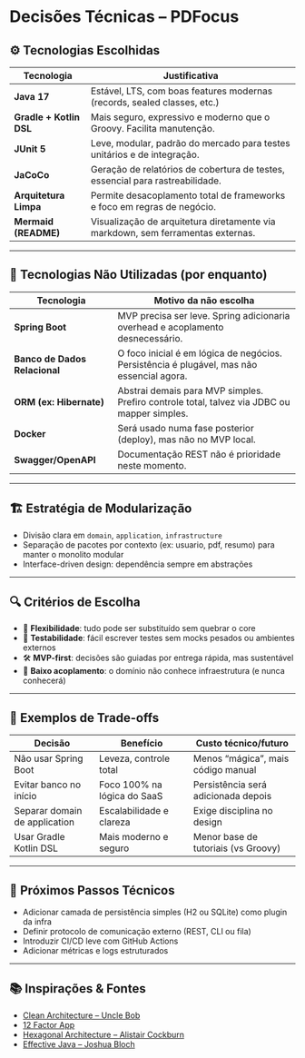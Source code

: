 # Decisões Técnicas – PDFocus

## ⚙️ Tecnologias Escolhidas

| Tecnologia         | Justificativa                                                                 |
|--------------------|-------------------------------------------------------------------------------|
| **Java 17**        | Estável, LTS, com boas features modernas (records, sealed classes, etc.)     |
| **Gradle + Kotlin DSL** | Mais seguro, expressivo e moderno que o Groovy. Facilita manutenção.           |
| **JUnit 5**        | Leve, modular, padrão do mercado para testes unitários e de integração.       |
| **JaCoCo**         | Geração de relatórios de cobertura de testes, essencial para rastreabilidade.|
| **Arquitetura Limpa** | Permite desacoplamento total de frameworks e foco em regras de negócio.        |
| **Mermaid (README)** | Visualização de arquitetura diretamente via markdown, sem ferramentas externas.|

---

## 🚫 Tecnologias Não Utilizadas (por enquanto)

| Tecnologia          | Motivo da não escolha                                                             |
|---------------------|-----------------------------------------------------------------------------------|
| **Spring Boot**     | MVP precisa ser leve. Spring adicionaria overhead e acoplamento desnecessário.   |
| **Banco de Dados Relacional** | O foco inicial é em lógica de negócios. Persistência é plugável, mas não essencial agora. |
| **ORM (ex: Hibernate)** | Abstrai demais para MVP simples. Prefiro controle total, talvez via JDBC ou mapper simples.  |
| **Docker**          | Será usado numa fase posterior (deploy), mas não no MVP local.                    |
| **Swagger/OpenAPI** | Documentação REST não é prioridade neste momento.                                |

---

## 🏗️ Estratégia de Modularização

- Divisão clara em `domain`, `application`, `infrastructure`
- Separação de pacotes por contexto (ex: usuario, pdf, resumo) para manter o monolito modular
- Interface-driven design: dependência sempre em abstrações

---

## 🔍 Critérios de Escolha

- 🔄 **Flexibilidade**: tudo pode ser substituído sem quebrar o core
- 🧪 **Testabilidade**: fácil escrever testes sem mocks pesados ou ambientes externos
- 🛠️ **MVP-first**: decisões são guiadas por entrega rápida, mas sustentável
- 🧼 **Baixo acoplamento**: o domínio não conhece infraestrutura (e nunca conhecerá)

---

## 🧱 Exemplos de Trade-offs

| Decisão                                 | Benefício                                    | Custo técnico/futuro |
|----------------------------------------|----------------------------------------------|-----------------------|
| Não usar Spring Boot                   | Leveza, controle total                       | Menos “mágica”, mais código manual |
| Evitar banco no início                 | Foco 100% na lógica do SaaS                  | Persistência será adicionada depois |
| Separar domain de application          | Escalabilidade e clareza                     | Exige disciplina no design          |
| Usar Gradle Kotlin DSL                 | Mais moderno e seguro                        | Menor base de tutoriais (vs Groovy) |

---

## 🧭 Próximos Passos Técnicos

- Adicionar camada de persistência simples (H2 ou SQLite) como plugin da infra
- Definir protocolo de comunicação externo (REST, CLI ou fila)
- Introduzir CI/CD leve com GitHub Actions
- Adicionar métricas e logs estruturados

---

## 📚 Inspirações & Fontes

- [Clean Architecture – Uncle Bob](https://8thlight.com/blog/uncle-bob/2012/08/13/the-clean-architecture.html)
- [12 Factor App](https://12factor.net/)
- [Hexagonal Architecture – Alistair Cockburn](https://alistair.cockburn.us/hexagonal-architecture/)
- [Effective Java – Joshua Bloch](https://www.oreilly.com/library/view/effective-java/9780134686097/)

